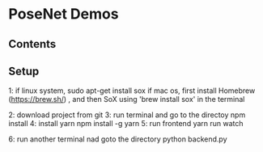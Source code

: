 # PoseNet Demos

## Contents



## Setup

1:  if linux system, sudo apt-get install sox
	if mac os, first install Homebrew (https://brew.sh/) , and then SoX using 'brew install sox' in the terminal

2: download project from git
3: run terminal and go to the directoy
	npm install
4: install yarn
	npm install -g yarn
5: run frontend
	yarn run watch

6: run another terminal nad goto the directory
	python backend.py

